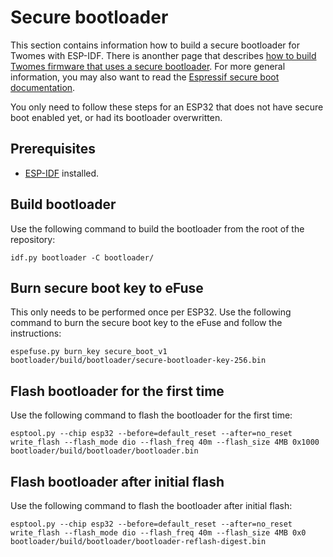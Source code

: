 # Secure bootloader

This section contains information how to build a secure bootloader for Twomes with ESP-IDF. There is anonther page that describes [how to build Twomes firmware that uses a secure bootloader](secure-boot-firmware.md). For more general information, you may also want to read the [Espressif secure boot documentation](https://docs.espressif.com/projects/esp-idf/en/latest/esp32/security/secure_boot_v1.html).

You only need to follow these steps for an ESP32 that does not have secure boot enabled yet, or had its bootloader overwritten.

## Prerequisites 
- [ESP-IDF](https://docs.espressif.com/projects/esp-idf/en/latest/esp32/get-started/index.html#manual-installation) installed.

## Build bootloader
Use the following command to build the bootloader from the root of the repository:
```shell
idf.py bootloader -C bootloader/
```

## Burn secure boot key to eFuse
This only needs to be performed once per ESP32.
Use the following command to burn the secure boot key to the eFuse and follow the instructions:
```shell
espefuse.py burn_key secure_boot_v1 bootloader/build/bootloader/secure-bootloader-key-256.bin
```

## Flash bootloader for the first time
Use the following command to flash the bootloader for the first time:
```shell
esptool.py --chip esp32 --before=default_reset --after=no_reset write_flash --flash_mode dio --flash_freq 40m --flash_size 4MB 0x1000 bootloader/build/bootloader/bootloader.bin
```

## Flash bootloader after initial flash
Use the following command to flash the bootloader after initial flash:
```shell
esptool.py --chip esp32 --before=default_reset --after=no_reset write_flash --flash_mode dio --flash_freq 40m --flash_size 4MB 0x0 bootloader/build/bootloader/bootloader-reflash-digest.bin
```
